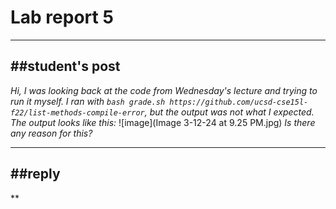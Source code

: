 # Lab report 5
---
##student's post
---
*Hi, I was looking back at the code from Wednesday's lecture and trying to 
run it myself. I ran with `bash grade.sh https://github.com/ucsd-cse15l-f22/list-methods-compile-error`,
but the output was not what I expected. The output looks like this:*
![image](Image 3-12-24 at 9.25 PM.jpg)
*Is there any reason for this?*




---
##reply
---
**





